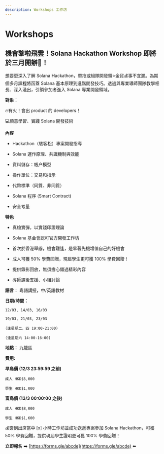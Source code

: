 ```yaml
---
description: Workshops 工作坊
---
```


# Workshops

## 機會黎啦飛雲！Solana Hackathon Workshop 即將於三月開辦🤩！

想要更深入了解 Solana Hackathon，單拖或組隊開發領⭐金貨💰事不宜遲。為期個多月課程將函蓋 Solana 基本原理到進階開發技巧。透過與專業導師團隊教學相長、深入淺出，引領參加者進入 Solana 專業開發領域。

**對象︰**

🔥有火！會出 product 的 developers！

💻願意學習、實踐 Solana 開發技術

**內容**

* Hackathon（駭客松）專案開發指導

* Solana 運作原理、共識機制與效能

* 資料儲存：帳户模型

* 操作單位：交易和指示

* 代幣標準（同質、非同質）

* Solana 程序 (Smart Contract)

* 安全考量

**特色**

* 真槍實彈，以實踐印證理論

* Solana 基金會認可官方開發工作坊

* 首次於香港舉辦，機會難逢，是早著先機增值自己的好機會

* 成人可獲 50% 學費回贈，現屆學生更可獲 100% 學費回贈！

* 提供錄影回放，無須擔心錯過精彩內容

* 導師課後支援、小組討論


**語言︰** 粵語講授，中/英語教材

**日期/時間︰**

    12/03, 14/03, 16/03

    19/03, 21/03, 23/03

    (逢星期二、四 19:00-21:00)

    (逢星期六 14:00-16:00)



**地點︰** 九龍區

**費用:**

**早鳥價 (12/3 23:59:59 之前)**

    成人 HKD$5,000

    學生 HKD$1,000

**富鳥價 (13/3 00:00:00 之後)**

    成人 HKD$8,000

    學生 HKD$1,600

💰簽到出席當中 [x] 小時工作坊並成功送遞專案參加 Solana Hackathon，可獲 50% 學費回贈，提供現屆學生證明更可獲 100% 學費回贈！

**立即報名** ➡️ [https://forms.gle/abcde](https://forms.gle/abcde) ⬅️


